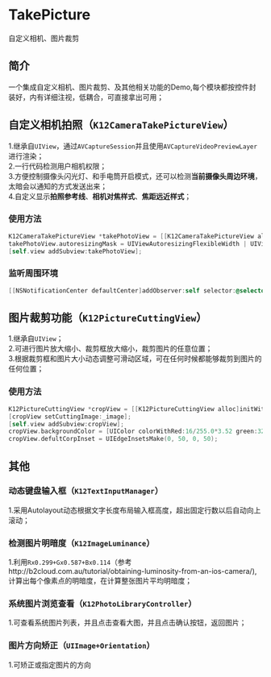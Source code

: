 # TakePicture
自定义相机、图片裁剪
## 简介
一个集成自定义相机、图片裁剪、及其他相关功能的Demo,每个模块都按控件封装好，内有详细注视，低耦合，可直接拿出可用；
## 自定义相机拍照（`K12CameraTakePictureView`）
1.继承自`UIView`，通过`AVCaptureSession`并且使用`AVCaptureVideoPreviewLayer`进行渲染；<br>
2.一行代码检测用户相机权限；<br>
3.方便控制摄像头闪光灯、和手电筒开启模式，还可以检测**当前摄像头周边环境**，太暗会以通知的方式发送出来；<br>
4.自定义显示**拍照参考线**、**相机对焦样式**、**焦距远近样式**；<br>
### 使用方法
```Objective-C
K12CameraTakePictureView *takePhotoView = [[K12CameraTakePictureView alloc]initWithFrame:self.view.bounds];
takePhotoView.autoresizingMask = UIViewAutoresizingFlexibleWidth | UIViewAutoresizingFlexibleHeight;
[self.view addSubview:takePhotoView];
```
### 监听周围环境
```Objective-C
[[NSNotificationCenter defaultCenter]addObserver:self selector:@selector(cameraTakePhotoViewAmbientDidChange:) name:K12CameraTakePictureViewAmbientDidChangeNotification object:takePhotoView];
```
## 图片裁剪功能（`K12PictureCuttingView`）
1.继承自`UIView`；<br>
2.可进行图片放大缩小、裁剪框放大缩小，裁剪图片的任意位置；<br>
3.根据裁剪框和图片大小动态调整可滑动区域，可在任何时候都能够裁剪到图片的任何位置；<br>
### 使用方法
```Objective-C
K12PictureCuttingView *cropView = [[K12PictureCuttingView alloc]initWithFrame:CGRectMake(0, 0, self.view.bounds.size.width, self.view.bounds.size.height-90)];
[cropView setCuttingImage:_image];
[self.view addSubview:cropView];
cropView.backgroundColor = [UIColor colorWithRed:16/255.0*3.52 green:32/255.0*3.52 blue:42/255.0*3.52 alpha:1.0];
cropView.defultCorpInset = UIEdgeInsetsMake(0, 50, 0, 50);
```
## 其他
### 动态键盘输入框（`K12TextInputManager`）
1.采用Autolayout动态根据文字长度布局输入框高度，超出固定行数以后自动向上滚动；
### 检测图片明暗度（`K12ImageLuminance`）
1.利用`Rx0.299+Gx0.587+Bx0.114`（参考http://b2cloud.com.au/tutorial/obtaining-luminosity-from-an-ios-camera/),计算出每个像素点的明暗度，在计算整张图片平均明暗度；
### 系统图片浏览查看（`K12PhotoLibraryController`）
1.可查看系统图片列表，并且点击查看大图，并且点击确认按钮，返回图片；
### 图片方向矫正（`UIImage+Orientation`）
1.可矫正或指定图片的方向


